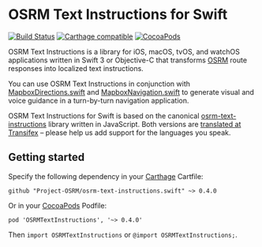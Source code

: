 # OSRM Text Instructions for Swift

[![Build Status](https://travis-ci.org/Project-OSRM/osrm-text-instructions.swift.svg?branch=master)](https://travis-ci.org/Project-OSRM/osrm-text-instructions.swift)
[![Carthage compatible](https://img.shields.io/badge/Carthage-compatible-4BC51D.svg?style=flat)](https://github.com/Carthage/Carthage)
[![CocoaPods](https://img.shields.io/cocoapods/v/OSRMTextInstructions.svg)](http://cocoadocs.org/docsets/OSRMTextInstructions/)

OSRM Text Instructions is a library for iOS, macOS, tvOS, and watchOS applications written in Swift 3 or Objective-C that transforms [OSRM](http://www.project-osrm.org/) route responses into localized text instructions.

You can use OSRM Text Instructions in conjunction with [MapboxDirections.swift](https://github.com/mapbox/MapboxDirections.swift/) and [MapboxNavigation.swift](https://github.com/mapbox/MapboxNavigation.swift/) to generate visual and voice guidance in a turn-by-turn navigation application.

OSRM Text Instructions for Swift is based on the canonical [osrm-text-instructions](https://github.com/Project-OSRM/osrm-text-instructions/) library written in JavaScript. Both versions are [translated at Transifex](https://www.transifex.com/project-osrm/osrm-text-instructions/) – please help us add support for the languages you speak.

## Getting started

Specify the following dependency in your [Carthage](https://github.com/Carthage/Carthage/) Cartfile:

```cartfile
github "Project-OSRM/osrm-text-instructions.swift" ~> 0.4.0
```

Or in your [CocoaPods](http://cocoapods.org/) Podfile:

```podspec
pod 'OSRMTextInstructions', '~> 0.4.0'
```

Then `import OSRMTextInstructions` or `@import OSRMTextInstructions;`.
